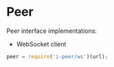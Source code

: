 # Peer

Peer interface implementations:

- WebSocket client

```javascript
peer = require('i-peer/ws')(url);
```
